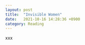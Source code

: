 ```yaml
---
layout: post
title:  "Invisible Women"
date:   2021-10-16 14:28:36 +0900
category: Reading
---
```


xxx